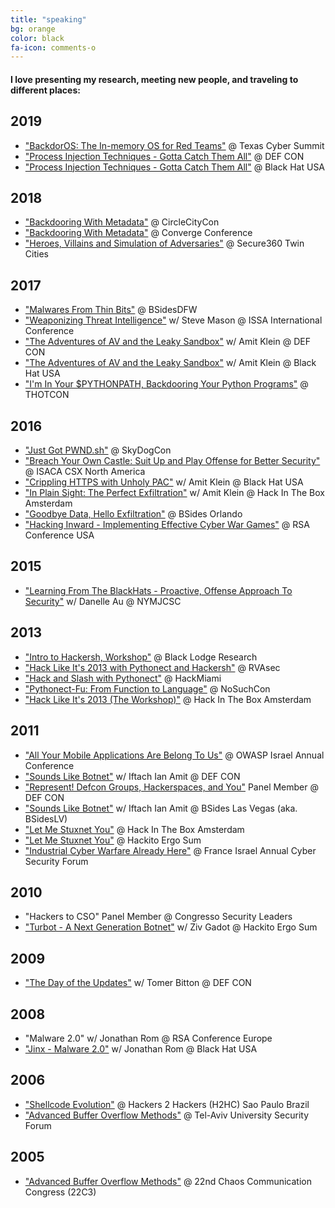 ```yaml
---
title: "speaking"
bg: orange
color: black
fa-icon: comments-o
---
```


#### I love presenting my research, meeting new people, and traveling to different places:

## 2019
- ["BackdorOS: The In-memory OS for Red Teams"](https://www.ikotler.org/docs/BackdorOS.pdf) @ Texas Cyber Summit
- ["Process Injection Techniques - Gotta Catch Them All"](https://defcon.org/html/defcon-27/dc-27-speakers.html#Kotler) @ DEF CON
- ["Process Injection Techniques - Gotta Catch Them All"](https://www.blackhat.com/us-19/briefings/schedule/#process-injection-techniques---gotta-catch-them-all-16010) @ Black Hat USA

## 2018
- ["Backdooring With Metadata"](https://www.ikotler.org/docs/BackdooringWithMetadata.pdf) @ CircleCityCon
- ["Backdooring With Metadata"](https://www.ikotler.org/docs/BackdooringWithMetadata.pdf) @ Converge Conference
- ["Heroes, Villains and Simulation of Adversaries"](https://secure360.org/session/itzik-kotler-heroes-villains-and-simulation-of-adversaries/?conference=9826&date=20180516) @ Secure360 Twin Cities

## 2017
- ["Malwares From Thin Bits"](https://www.ikotler.org/docs/MalwaresFromThinBits.pdf) @ BSidesDFW
- ["Weaponizing Threat Intelligence"](http://c.ymcdn.com/sites/www.issa.org/resource/resmgr/2017_international_conference/Detailed_Agenda_2017.pdf) w/ Steve Mason @ ISSA International Conference
- ["The Adventures of AV and the Leaky Sandbox"](https://www.defcon.org/html/defcon-25/dc-25-speakers.html#Kotler) w/ Amit Klein @ DEF CON
- ["The Adventures of AV and the Leaky Sandbox"](https://www.blackhat.com/us-17/briefings.html#the-adventures-of-av-and-the-leaky-sandbox) w/ Amit Klein @ Black Hat USA
- ["I'm In Your $PYTHONPATH, Backdooring Your Python Programs"](https://www.ikotler.org/docs/InYourPythonPath.pdf) @ THOTCON

## 2016
- ["Just Got PWND.sh"](https://www.ikotler.org/docs/JustGotPWND.pdf) @ SkyDogCon
- ["Breach Your Own Castle: Suit Up and Play Offense for Better Security"](http://www.isaca.org/restricted/csx-presentations/Documents/North-America/121.pdf) @ ISACA CSX North America
- ["Crippling HTTPS with Unholy PAC"](https://www.blackhat.com/us-16/briefings.html#crippling-https-with-unholy-pac) w/ Amit Klein @ Black Hat USA
- ["In Plain Sight: The Perfect Exfiltration"](https://conference.hitb.org/hitbsecconf2016ams/sessions/in-plain-sight-the-perfect-exfiltration/) w/ Amit Klein @ Hack In The Box Amsterdam
- ["Goodbye Data, Hello Exfiltration"](http://bsidesorlando.org/2016/itzik-kotler-goodbye-data-hello-exfiltration) @ BSides Orlando
- ["Hacking Inward - Implementing Effective Cyber War Games"](https://www.rsaconference.com/events/us16/agenda/sessions/2618/hacking-inward-implementing-effective-cyber-war) @ RSA Conference USA

## 2015
- ["Learning From The BlackHats - Proactive, Offense Approach To Security"](https://web.archive.org/web/20151009130555/http://nymjcsc.org/agenda.htm) w/ Danelle Au @ NYMJCSC

## 2013
- ["Intro to Hackersh, Workshop"](https://www.blacklodgeresearch.org/archive/intro-hackersh/) @ Black Lodge Research
- ["Hack Like It's 2013 with Pythonect and Hackersh"](https://www.ikotler.org/docs/HackLikeIts2013_RVASec.pdf) @ RVAsec
- ["Hack and Slash with Pythonect"](https://www.ikotler.org/docs/HackandSlashwithPythonect.pdf) @ HackMiami
- ["Pythonect-Fu: From Function to Language"](http://www.nosuchcon.org/talks/D1_06_Itzik_Pythonect-Fu.pdf) @ NoSuchCon
- ["Hack Like It's 2013 (The Workshop)"](https://conference.hitb.org/hitbsecconf2013ams/materials/D1LAB%20-%20Itzik%20Kotler%20-%20Hack%20Like%20It%27s%202013.pdf) @ Hack In The Box Amsterdam

## 2011
- ["All Your Mobile Applications Are Belong To Us"](https://www.ikotler.org/docs/AllYourMobileAppsAreBelongToUs_OWASP2011IL.pdf) @ OWASP Israel Annual Conference
- ["Sounds Like Botnet"](https://www.ikotler.org/docs/SoundsLikeBotnet_DC19_n_BSidesLV11.pdf) w/ Iftach Ian Amit @ DEF CON
- ["Represent! Defcon Groups, Hackerspaces, and You"](https://www.defcon.org/html/links/dc-archives/dc-19-archive.html#PanelDCG) Panel Member @ DEF CON
- ["Sounds Like Botnet"](https://www.ikotler.org/docs/SoundsLikeBotnet_DC19_n_BSidesLV11.pdf) w/ Iftach Ian Amit @ BSides Las Vegas (aka. BSidesLV)
- ["Let Me Stuxnet You"](http://conference.hackinthebox.org/hitbsecconf2011ams/materials/D2T1%20-%20Itzik%20Kotler%20-%20Let%20Me%20Stuxnet%20You.pdf) @ Hack In The Box Amsterdam
- ["Let Me Stuxnet You"](https://www.ikotler.org/docs/hes2011-ikolterletmestuxnetyou.pdf) @ Hackito Ergo Sum
- ["Industrial Cyber Warfare Already Here"](http://www.slideshare.net/itzikk/cyber-warfare-already-here) @ France Israel Annual Cyber Security Forum

## 2010
- "Hackers to CSO" Panel Member @ Congresso Security Leaders
- ["Turbot - A Next Generation Botnet"](http://www.hackitoergosum.org/2010/HES2010-ikolter-zgadot-Turbot-Next-Generation-Botnet.pdf) w/ Ziv Gadot @ Hackito Ergo Sum

## 2009
- ["The Day of the Updates"](http://www.defcon.org/images/defcon-17/dc-17-presentations/defcon-17-itzik_kotler-tomer_bitton-day_of_updates.pdf) w/ Tomer Bitton @ DEF CON

## 2008
- "Malware 2.0" w/ Jonathan Rom @ RSA Conference Europe
- ["Jinx - Malware 2.0"](http://www.blackhat.com/presentations/bh-usa-08/Kotler_Rom/BH_US_08_Kotler_Rom_Jinx_Malware.pdf) w/ Jonathan Rom @ Black Hat USA

## 2006
- ["Shellcode Evolution"](http://www.h2hc.com.br/repositorio/2006/itzik_kotler_shellcode_evolution.ppt) @ Hackers 2 Hackers (H2HC) Sao Paulo Brazil
- ["Advanced Buffer Overflow Methods"](http://www.cs.tau.ac.il/tausec/lectures/Advanced_Buffer_Overflow_Methods.ppt) @ Tel-Aviv University Security Forum

## 2005
- ["Advanced Buffer Overflow Methods"](http://events.ccc.de/congress/2005/fahrplan/attachments/538-Slides_AdvancedBufferOverflowMethods.ppt) @ 22nd Chaos Communication Congress (22C3)
